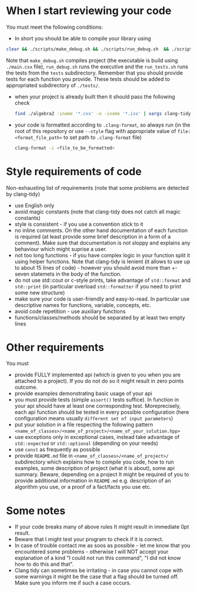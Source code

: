 # When I start reviewing your code

You must meet the following conditions:

- In short you should be able to compile your library using
```bash
clear && ./scripts/make_debug.sh && ./scripts/run_debug.sh  && ./scripts/run_tests.sh
```
Note that `make_debug.sh` compiles project (the executable is build using `./main.cxx` file), `run_debug.sh` runs the executive and the `run_tests.sh` runs the tests from the `tests` subdirectory. Remember that you should provide tests for each function you provide. These tests should be added to appropriated subdirectory of `./tests/`.
- when your project is already built then it should pass the following check 
  ```bash
  find ./algebra2 -iname '*.cxx' -o -iname '*.ixx' | xargs clang-tidy-18  -p ./build/debug/ --extra-arg=-std=c++26
  ```
- your code is formatted according to `.clang-format`, so always run (in the root of this repository or use `--style` flag with appropriate value of `file:<format_file_path>` to set path to `.clang-format` file)
  ```bash
  clang-format -i <file_to_be_formatted>
  ```


# Style requirements of code

Non-exhausting list of requirements (note that some problems are detected by clang-tidy)

- use English only
- avoid magic constants (note that clang-tidy does not catch all magic constants)
- style is consistent - if you use a convention stick to it
- no inline comments. On the other hand documentation of each function is required (at least provide some brief description in a form of a comment). Make sure that documentation is not sloppy and explains any behaviour which might suprise a user.
- not too long functions - if you have complex logic in your function split it using helper functions. Note that clang-tidy is lenient (it allows to use up to about 15 lines of code) - however you should avoid more than +-seven statemets in the body of the function.
- do not use std::cout or c-style prints, take advantage of `std::format` and `std::print` (in particular overload `std::formatter` if you need to print some new structure)
- make sure your code is user-friendly and easy-to-read. In particular use descriptive names for functions, variable, concepts, etc.
- avoid code repetition - use auxiliary functions
- functions/classes/methods should be separated by at least two empty lines
 # Other requirements
You must
 -  provide FULLY implemented api (which is given to you when you are attached to a project). If you do not do so it might result in zero points outcome.
 - provide examples demonstrating basic usage of your api
 - you must provide tests (simple `assert()` tests suffice). In function in your api should have at least one corresponding test. Moreprecisely, each api function should be tested in every possible configuration (here configuration means usually `different set of input parameters`)
 - put your solution in a file  respecting the following pattern `<name_of_classes>/<name_of_project>/<name_of_your_solution.hpp>`
 - use exceptions only in exceptional cases, instead take advantage of `std::expected` or `std::optional` (depending on your needs)
 - use `const` as frequently as possible
 - provide `README.md` file in `<name_of_classes>/<name_of_project>/` subdirectory which explains how to compile you code, how to run examples, some description of project (what it is about), some api summary. Beware, depending on a project It might be required of you to provide additional information in `README.md` e.g. description of an algorithm you use, or a proof of a fact/facts you use etc.

# Some notes

- If your code breaks many of above rules It might result in immediate 0pt result.
- Beware that I might test your program to check if it is correct.
- In case of trouble contact me as soos as possible - let me know that you encountered some problems - otherwise I will NOT accept your explanation of a kind "I could not run this command", "I did not know how to do this and that".
- Clang tidy can sometimes be irritating - in case you cannot cope with some warnings it might be the case that a flag should be turned off. Make sure you inform me if such a case occurs.
